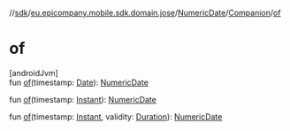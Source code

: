 //[sdk](../../../../index.md)/[eu.epicompany.mobile.sdk.domain.jose](../../index.md)/[NumericDate](../index.md)/[Companion](index.md)/[of](of.md)

# of

[androidJvm]\
fun [of](of.md)(timestamp: [Date](https://developer.android.com/reference/kotlin/java/util/Date.html)): [NumericDate](../index.md)

fun [of](of.md)(timestamp: [Instant](https://developer.android.com/reference/kotlin/java/time/Instant.html)): [NumericDate](../index.md)

fun [of](of.md)(timestamp: [Instant](https://developer.android.com/reference/kotlin/java/time/Instant.html), validity: [Duration](https://developer.android.com/reference/kotlin/java/time/Duration.html)): [NumericDate](../index.md)
